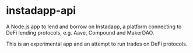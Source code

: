 # instadapp-api
A Node.js app to lend and borrow on Instadapp, a platform connecting to DeFi lending protocols, e.g. Aave, Compound and MakerDAO.

This is an experimental app and an attempt to run trades on DeFi protocols.

